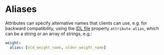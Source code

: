 # Aliases

Attributes can specify alternative names that clients can use, e.g. for
backward compatibility, using the [IDL file](idl.md) property
`attribute.alias`, which can be a string or an array of strings, e.g.:

```yml
weight:
  alias: [old_weight_name, older_weight_name]
```
